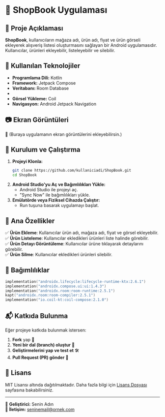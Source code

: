 # 📌 ShopBook Uygulaması

## 📖 Proje Açıklaması
**ShopBook**, kullanıcıların mağaza adı, ürün adı, fiyat ve ürün görseli ekleyerek alışveriş listesi oluşturmasını sağlayan bir Android uygulamasıdır. Kullanıcılar, ürünleri ekleyebilir, listeleyebilir ve silebilir.

## 🚀 Kullanılan Teknolojiler
- **Programlama Dili:** Kotlin
- **Framework:** Jetpack Compose
- **Veritabanı:** Room Database
-
- **Görsel Yükleme:** Coil
- **Navigasyon:** Android Jetpack Navigation

## 📷 Ekran Görüntüleri
📌 (Buraya uygulamanın ekran görüntülerini ekleyebilirsin.)

## 🔧 Kurulum ve Çalıştırma
1. **Projeyi Klonla:**
   ```sh
   git clone https://github.com/kullaniciadi/ShopBook.git
   cd ShopBook
   ```
2. **Android Studio'yu Aç ve Bağımlılıkları Yükle:**
   - Android Studio ile projeyi aç.
   - "Sync Now" ile bağımlılıkları yükle.
3. **Emülatörde veya Fiziksel Cihazda Çalıştır:**
   - Run tuşuna basarak uygulamayı başlat.

## 📌 Ana Özellikler
✅ **Ürün Ekleme**: Kullanıcılar ürün adı, mağaza adı, fiyat ve görsel ekleyebilir.  
✅ **Ürün Listeleme**: Kullanıcılar ekledikleri ürünleri liste halinde görebilir.  
✅ **Ürün Detayı Görüntüleme**: Kullanıcılar ürüne tıklayarak detaylarını görebilir.  
✅ **Ürün Silme**: Kullanıcılar ekledikleri ürünleri silebilir.  

## 🔗 Bağımlılıklar
```kotlin
implementation("androidx.lifecycle:lifecycle-runtime-ktx:2.6.1")
implementation("androidx.compose.ui:ui:1.4.3")
implementation("androidx.room:room-runtime:2.5.1")
kapt("androidx.room:room-compiler:2.5.1")
implementation("io.coil-kt:coil-compose:2.1.0")
```

## 📬 Katkıda Bulunma
Eğer projeye katkıda bulunmak istersen:
1. **Fork** yap 🔄
2. **Yeni bir dal (branch) oluştur** 📂
3. **Geliştirmelerini yap ve test et** 🛠️
4. **Pull Request (PR) gönder** 🚀

## 📜 Lisans
MIT Lisansı altında dağıtılmaktadır. Daha fazla bilgi için [Lisans Dosyası](LICENSE) sayfasına bakabilirsiniz.

---
📌 **Geliştirici:** Senin Adın  
📧 **İletişim:** seninemail@ornek.com
